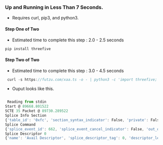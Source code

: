 ### Up and Running in Less Than 7 Seconds.

* Requires curl, pip3, and python3.


#### Step One of Two

* Estimated time to complete this step : 2.0 - 2.5 seconds

```go
pip install threefive


```



#### Step Two of Two
*  Estimated time to complete this step : 3.0 - 4.5 seconds 
```js
 curl -s https://futzu.com/xaa.ts -o - | python3 -c 'import threefive; threefive.decode()' 
```






* Ouput looks like this.
```js

 Reading from stdin
Start @ 89668.801522
SCTE 35 Packet @ 89730.289522
Splice Info Section
{'table_id': '0xfc', 'section_syntax_indicator': False, 'private': False, 'reserved': 3, 'section_length': 47, 'protocol_version': 0, 'encrypted_packet': False, 'encryption_algorithm': 0, 'pts_adjustment': '0.000000', 'cw_index': '0x0', 'tier': '0xfff', 'splice_command_length': 4095, 'splice_command_type': 5, 'descriptor_loop_length': 10, 'crc': '0x10fa4d9e'}
Splice Command
{'splice_event_id': 662, 'splice_event_cancel_indicator': False, 'out_of_network_indicator': True, 'program_splice_flag': True, 'duration_flag': True, 'splice_immediate_flag': False, 'component_count': None, 'components': [], 'unique_program_id': 1, 'avail_num': 0, 'avail_expected': 0, 'break_auto_return': False, 'break_duration': '242.000000', 'time_specified_flag': True, 'pts_time': '89742.161689', 'name': 'Splice Insert'}
Splice Descriptor 0
{'name': 'Avail Descriptor', 'splice_descriptor_tag': 0, 'descriptor_length': 8, 'identifier': 'CUEI', 'provider_avail_id': 0}

```
